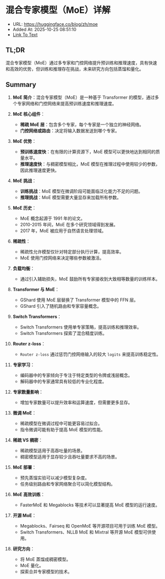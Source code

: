 # 混合专家模型（MoE）详解
- URL: https://huggingface.co/blog/zh/moe
- Added At: 2025-10-25 08:51:10
- [Link To Text](2025-10-25-混合专家模型（moe）详解_raw.md)

## TL;DR
混合专家模型（MoE）通过多专家和门控网络提升预训练和推理速度，具有快速和高效的优势，但训练和推理存在挑战，未来研究方向包括蒸馏和量化。

## Summary
1. **MoE 简介**：混合专家模型（MoE）是一种基于 Transformer 的模型，通过多个专家网络和门控网络来提高预训练速度和推理速度。

2. **MoE 核心组件**：
   - **稀疏 MoE 层**：包含多个专家，每个专家是一个独立的神经网络。
   - **门控网络或路由**：决定将输入数据发送到哪个专家。

3. **MoE 优势**：
   - **预训练速度快**：在有限的计算资源下，MoE 模型可以更快地达到相同的质量水平。
   - **推理速度快**：与稠密模型相比，MoE 模型在推理过程中使用较少的参数，因此推理速度更快。

4. **MoE 挑战**：
   - **训练挑战**：MoE 模型在微调阶段可能面临泛化能力不足的问题。
   - **推理挑战**：MoE 模型需要大量显存来加载所有参数。

5. **MoE 历史**：
   - MoE 概念起源于 1991 年的论文。
   - 2010-2015 年间，MoE 在多个研究领域得到发展。
   - 2017 年，MoE 被应用于自然语言处理领域。

6. **稀疏性**：
   - 稀疏性允许模型仅针对特定部分执行计算，提高效率。
   - MoE 使用门控网络来决定哪些参数被激活。

7. **负载均衡**：
   - 通过引入辅助损失，MoE 鼓励所有专家接收到大致相等数量的训练样本。

8. **Transformer 与 MoE**：
   - GShard 使用 MoE 层替换了 Transformer 模型中的 FFN 层。
   - GShard 引入了随机路由和专家容量概念。

9. **Switch Transformers**：
   - Switch Transformers 使用单专家策略，提高训练和推理效率。
   - Switch Transformers 探索了混合精度训练。

10. **Router z-loss**：
    - `Router z-loss` 通过惩罚门控网络输入的较大 `logits` 来提高训练稳定性。

11. **专家学习**：
    - 编码器中的专家倾向于专注于特定类型的令牌或浅层概念。
    - 解码器中的专家通常具有较低的专业化程度。

12. **专家数量影响**：
    - 增加专家数量可以提升效率和运算速度，但需要更多显存。

13. **微调 MoE**：
    - 稀疏模型在微调过程中可能更容易过拟合。
    - 指令微调可能有助于提高 MoE 模型的性能。

14. **稀疏 VS 稠密**：
    - 稀疏模型适用于高吞吐量的场景。
    - 稠密模型适用于显存较少且吞吐量要求不高的场景。

15. **MoE 部署**：
    - 预先蒸馏实验可以减少模型复杂度。
    - 任务级别路由和专家网络聚合可以简化模型结构。

16. **MoE 高效训练**：
    - FasterMoE 和 Megablocks 等技术可以显著提高 MoE 模型的运行速度。

17. **开源 MoE**：
    - Megablocks、Fairseq 和 OpenMoE 等开源项目可用于训练 MoE 模型。
    - Switch Transformers、NLLB MoE 和 Mixtral 等开源 MoE 模型可供使用。

18. **研究方向**：
    - 将 MoE 蒸馏成稠密模型。
    - MoE 量化。
    - 探索合并专家模型的技术。
